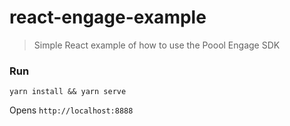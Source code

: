 # react-engage-example

> Simple React example of how to use the Poool Engage SDK

### Run

`yarn install && yarn serve`

Opens `http://localhost:8888`
